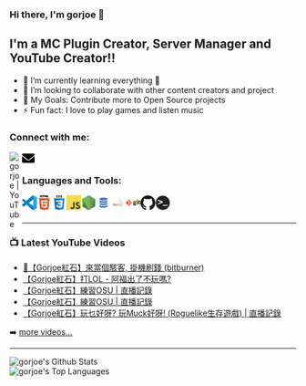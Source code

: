 ### Hi there, I'm gorjoe 👋 

## I'm a MC Plugin Creator, Server Manager and YouTube Creator!!

- 🌱 I’m currently learning everything 🤣
- 👯 I’m looking to collaborate with other content creators and project
- 🥅 My Goals: Contribute more to Open Source projects
- ⚡ Fun fact: I love to play games and listen music

### Connect with me:

[<img align="left" alt="gorjoe | YouTube" width="22px" src="https://cdn.jsdelivr.net/npm/simple-icons@v3/icons/youtube.svg" />][youtube]
[<img align="left" alt="gorjoe | Twitter" width="22px" src="https://raw.githubusercontent.com/gorjoe/gorjoe/main/img/envelope-solid.svg" />][email]

<br />

### Languages and Tools:

<img align="left" alt="Visual Studio Code" width="26px" src="https://raw.githubusercontent.com/github/explore/80688e429a7d4ef2fca1e82350fe8e3517d3494d/topics/visual-studio-code/visual-studio-code.png" />
<img align="left" alt="HTML5" width="26px" src="https://raw.githubusercontent.com/github/explore/80688e429a7d4ef2fca1e82350fe8e3517d3494d/topics/html/html.png" />
<img align="left" alt="CSS3" width="26px" src="https://raw.githubusercontent.com/github/explore/80688e429a7d4ef2fca1e82350fe8e3517d3494d/topics/css/css.png" />
<img align="left" alt="JavaScript" width="26px" src="https://raw.githubusercontent.com/github/explore/80688e429a7d4ef2fca1e82350fe8e3517d3494d/topics/javascript/javascript.png" />
<img align="left" alt="Node.js" width="26px" src="https://raw.githubusercontent.com/github/explore/80688e429a7d4ef2fca1e82350fe8e3517d3494d/topics/nodejs/nodejs.png" />
<img align="left" alt="SQL" width="26px" src="https://raw.githubusercontent.com/github/explore/80688e429a7d4ef2fca1e82350fe8e3517d3494d/topics/sql/sql.png" />
<img align="left" alt="MySQL" width="26px" src="https://raw.githubusercontent.com/github/explore/80688e429a7d4ef2fca1e82350fe8e3517d3494d/topics/mysql/mysql.png" />
<img align="left" alt="Git" width="26px" src="https://raw.githubusercontent.com/github/explore/80688e429a7d4ef2fca1e82350fe8e3517d3494d/topics/git/git.png" />
<img align="left" alt="GitHub" width="26px" src="https://raw.githubusercontent.com/github/explore/78df643247d429f6cc873026c0622819ad797942/topics/github/github.png" />
<img align="left" alt="Terminal" width="26px" src="https://raw.githubusercontent.com/github/explore/80688e429a7d4ef2fca1e82350fe8e3517d3494d/topics/terminal/terminal.png" />

<br />
<br />

---

### 📺 Latest YouTube Videos

<!-- YOUTUBE:START -->
- [🔴【Gorjoe紅石】來當個駭客, 掛機刷錢 &lpar;bitburner&rpar;](https://www.youtube.com/watch?v=OukWSW1Asho)
- [【Gorjoe紅石】打LOL - 阿福出了不玩嗎?](https://www.youtube.com/watch?v=cYHIQ26abAI)
- [【Gorjoe紅石】練習OSU | 直播記錄](https://www.youtube.com/watch?v=cs7WRzUsn94)
- [【Gorjoe紅石】練習OSU | 直播記錄](https://www.youtube.com/watch?v=bm1jqRvbhfc)
- [【Gorjoe紅石】玩乜好呀? 玩Muck好呀! &lpar;Roguelike生存遊戲&rpar; | 直播記錄](https://www.youtube.com/watch?v=0bI9-Bmmncg)
<!-- YOUTUBE:END -->

➡️ [more videos...](https://www.youtube.com/channel/UCPcHMvp2QdPgNRbQrrtC6WA/videos)

---

<img alt="gorjoe's Github Stats" src="https://github-readme-stats.vercel.app/api?username=gorjoe&show_icons=true&count_private=true&theme=react&hide_border=true&bg_color=0D1117" />
<br>
<img alt="gorjoe's Top Languages" src="https://github-readme-stats.vercel.app/api/top-langs/?username=gorjoe&langs_count=8&count_private=true&layout=compact&theme=react&hide_border=true&bg_color=0D1117" />
  
[youtube]: https://bit.ly/gorjoe
[email]: mailto:joeminecraft1234funs35@gmail.com
